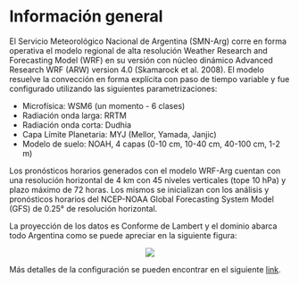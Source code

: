 # Información general

El Servicio Meteorológico Nacional de Argentina (SMN-Arg) corre en forma operativa el modelo regional de alta resolución Weather Research and Forecasting Model (WRF) en su versión con núcleo dinámico Advanced Research WRF (ARW) version 4.0 (Skamarock et al. 2008). El modelo resuelve la convección en forma explícita con paso de tiempo variable y fue configurado utilizando las siguientes parametrizaciones: <br />
- Microfísica: WSM6 (un momento - 6 clases)
- Radiación onda larga: RRTM
- Radiación onda corta: Dudhia
- Capa Límite Planetaria: MYJ (Mellor, Yamada, Janjic)
- Modelo de suelo: NOAH, 4 capas (0-10 cm, 10-40 cm, 40-100 cm, 1-2 m)

Los pronósticos horarios generados con el modelo WRF-Arg cuentan con una resolución horizontal de 4 km con 45 niveles verticales (tope 10 hPa) y plazo máximo de 72 horas. Los mismos se inicializan con los análisis y pronósticos horarios del NCEP-NOAA Global Forecasting System Model (GFS) de 0.25° de resolución horizontal.<br />

La proyección de los datos es Conforme de Lambert y el dominio abarca todo Argentina como se puede apreciar en la siguiente figura: <br />

<p align="center">
  <img src="https://github.com/odp-aws-smn/documentation_wrf_det/blob/master/figuras/dominioWRF4.png" >
</p>

Más detalles de la configuración se pueden encontrar en el siguiente [link](http://repositorio.smn.gob.ar/handle/20.500.12160/1402).
